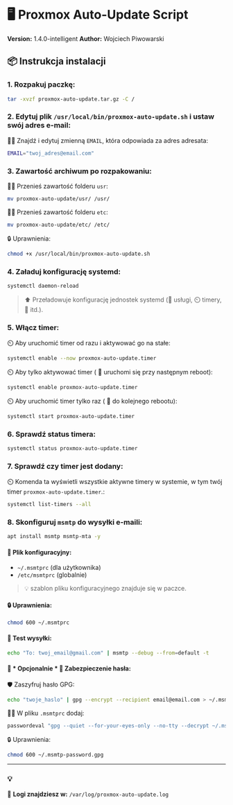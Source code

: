 
# 🖥️ Proxmox Auto-Update Script  
**Version:** 1.4.0-intelligent
**Author:** Wojciech Piwowarski

## 📦 Instrukcja instalacji

### 1. Rozpakuj paczkę:
```bash
tar -xvzf proxmox-auto-update.tar.gz -C /
```

### 2. Edytuj plik `/usr/local/bin/proxmox-auto-update.sh` i ustaw swój adres e-mail:
🧑‍🔧 Znajdź i edytuj zmienną `EMAIL`, która odpowiada za adres adresata:
```bash
EMAIL="twoj_adres@email.com"
```

### 3. Zawartość archiwum po rozpakowaniu:

🧑‍🔧 Przenieś zawartość folderu `usr`:
```bash
mv proxmox-auto-update/usr/ /usr/
```

🧑‍🔧 Przenieś zawartość folderu `etc`:

```bash
mv proxmox-auto-update/etc/ /etc/
```

🔒 Uprawnienia:
```bash
chmod +x /usr/local/bin/proxmox-auto-update.sh
```

### 4. Załaduj konfigurację systemd:
```bash
systemctl daemon-reload
```
> ⬆️ Przeładowuje konfigurację jednostek systemd (🔧 usługi, ⏲️ timery, 🧩 itd.).

### 5. Włącz timer:
⏲️ Aby uruchomić timer od razu i aktywować go na stałe:
```bash
systemctl enable --now proxmox-auto-update.timer
```

⏲️ Aby tylko aktywować timer ( 🚨 uruchomi się przy następnym reboot):
```bash
systemctl enable proxmox-auto-update.timer
```

⏲️ Aby uruchomić timer tylko raz ( 🚨 do kolejnego rebootu):
```bash
systemctl start proxmox-auto-update.timer
```

### 6. Sprawdź status timera:
```bash
systemctl status proxmox-auto-update.timer
```
### 7. Sprawdź czy timer jest dodany:

⏲️ Komenda ta wyświetli wszystkie aktywne timery w systemie, w tym twój timer `proxmox-auto-update.timer`.:
```bash
systemctl list-timers --all
```

### 8. Skonfiguruj `msmtp` do wysyłki e-maili:
```bash
apt install msmtp msmtp-mta -y
```

#### 📄 Plik konfiguracyjny:
- `~/.msmtprc` (dla użytkownika)
- `/etc/msmtprc` (globalnie)
>💡 szablon pliku konfiguracyjnego znajduje się w paczce.

#### 🔒 Uprawnienia:
```bash
chmod 600 ~/.msmtprc
```

#### 🧪 Test wysyłki:
```bash
echo "To: twoj_email@gmail.com" | msmtp --debug --from=default -t
```

#### 📌 * Opcjonalnie * 🔐 Zabezpieczenie hasła:
🛡️ Zaszyfruj hasło GPG:
```bash
echo "twoje_haslo" | gpg --encrypt --recipient email@email.com > ~/.msmtp-password.gpg
```

🧑‍🔧 W pliku `.msmtprc` dodaj:
```bash
passwordeval "gpg --quiet --for-your-eyes-only --no-tty --decrypt ~/.msmtp-password.gpg"
```

🔒 Uprawnienia:
```bash
chmod 600 ~/.msmtp-password.gpg
```

---
### 💡
📂 **Logi znajdziesz w:** `/var/log/proxmox-auto-update.log`
